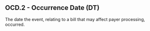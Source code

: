 ## OCD.2 - Occurrence Date (DT)

The date the event, relating to a bill that may affect payer processing, occurred.
